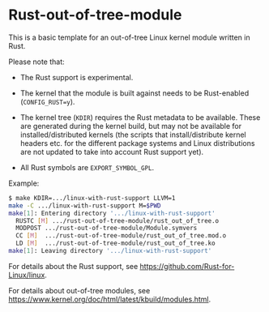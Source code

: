 # Rust-out-of-tree-module

This is a basic template for an out-of-tree Linux kernel module written in Rust.

Please note that:

  - The Rust support is experimental.

  - The kernel that the module is built against needs to be Rust-enabled (`CONFIG_RUST=y`).

  - The kernel tree (`KDIR`) requires the Rust metadata to be available. These are generated during the kernel build, but may not be available for installed/distributed kernels (the scripts that install/distribute kernel headers etc. for the different package systems and Linux distributions are not updated to take into account Rust support yet).

  - All Rust symbols are `EXPORT_SYMBOL_GPL`.

Example:

```sh
$ make KDIR=.../linux-with-rust-support LLVM=1
make -C .../linux-with-rust-support M=$PWD
make[1]: Entering directory '.../linux-with-rust-support'
  RUSTC [M] .../rust-out-of-tree-module/rust_out_of_tree.o
  MODPOST .../rust-out-of-tree-module/Module.symvers
  CC [M]  .../rust-out-of-tree-module/rust_out_of_tree.mod.o
  LD [M]  .../rust-out-of-tree-module/rust_out_of_tree.ko
make[1]: Leaving directory '.../linux-with-rust-support'
```

For details about the Rust support, see https://github.com/Rust-for-Linux/linux.

For details about out-of-tree modules, see https://www.kernel.org/doc/html/latest/kbuild/modules.html.
